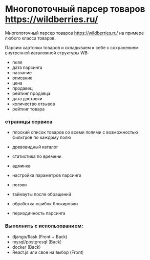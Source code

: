 # Многопоточный парсер товаров https://wildberries.ru/
Многопоточный парсер товаров https://wildberries.ru/ на примере любого класса товаров.
 

Парсим карточки товаров и складываем к себе с сохранением внутренней каталожной структуры WB:
- поля
- дата парсинга
- название
- описание
- цена
- продавец
- рейтинг продавца
- дата доставки
- количество отзывов
- рейтинг товара

 

### страницы сервиса

- плоский список товаров со всеми полями с возможностью фильтров по каждому полю
- древовидный каталог 
- статистика по времени

 

- админка
- настройка параметров парсинга
- потоки
- таймауты после обращений
- обработка ошибок блокировки
- периодичность парсинга

 

### Выполнить с использованием:
- django/flask (Front + Back)
- mysql/postgresql (Back)
- docker (Back)
- React.js или свое на выбор (Front)